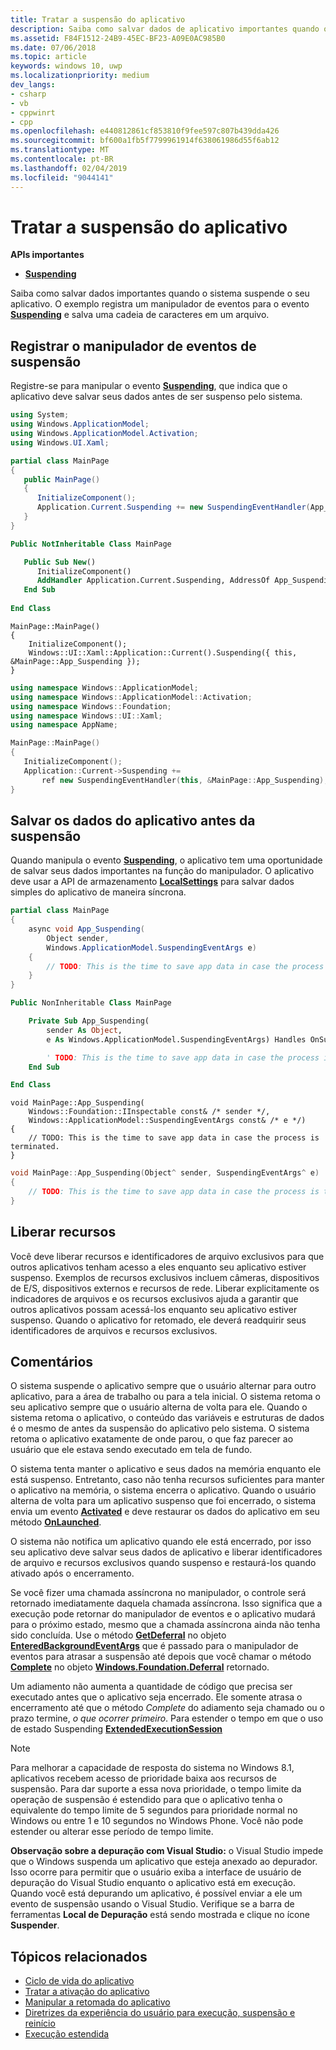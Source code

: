 ```yaml
---
title: Tratar a suspensão do aplicativo
description: Saiba como salvar dados de aplicativo importantes quando o sistema suspende o seu aplicativo.
ms.assetid: F84F1512-24B9-45EC-BF23-A09E0AC985B0
ms.date: 07/06/2018
ms.topic: article
keywords: windows 10, uwp
ms.localizationpriority: medium
dev_langs:
- csharp
- vb
- cppwinrt
- cpp
ms.openlocfilehash: e440812861cf853810f9fee597c807b439dda426
ms.sourcegitcommit: bf600a1fb5f7799961914f638061986d55f6ab12
ms.translationtype: MT
ms.contentlocale: pt-BR
ms.lasthandoff: 02/04/2019
ms.locfileid: "9044141"
---
```

# <a name="handle-app-suspend"></a>Tratar a suspensão do aplicativo

**APIs importantes**

- [**Suspending**](https://msdn.microsoft.com/library/windows/apps/br242341)

Saiba como salvar dados importantes quando o sistema suspende o seu aplicativo. O exemplo registra um manipulador de eventos para o evento [**Suspending**](https://msdn.microsoft.com/library/windows/apps/br242341) e salva uma cadeia de caracteres em um arquivo.

## <a name="register-the-suspending-event-handler"></a>Registrar o manipulador de eventos de suspensão

Registre-se para manipular o evento [**Suspending**](https://msdn.microsoft.com/library/windows/apps/br242341), que indica que o aplicativo deve salvar seus dados antes de ser suspenso pelo sistema.

```csharp
using System;
using Windows.ApplicationModel;
using Windows.ApplicationModel.Activation;
using Windows.UI.Xaml;

partial class MainPage
{
   public MainPage()
   {
      InitializeComponent();
      Application.Current.Suspending += new SuspendingEventHandler(App_Suspending);
   }
}
```

```vb
Public NotInheritable Class MainPage

   Public Sub New()
      InitializeComponent()
      AddHandler Application.Current.Suspending, AddressOf App_Suspending
   End Sub
   
End Class
```

```cppwinrt
MainPage::MainPage()
{
    InitializeComponent();
    Windows::UI::Xaml::Application::Current().Suspending({ this, &MainPage::App_Suspending });
}
```

```cpp
using namespace Windows::ApplicationModel;
using namespace Windows::ApplicationModel::Activation;
using namespace Windows::Foundation;
using namespace Windows::UI::Xaml;
using namespace AppName;

MainPage::MainPage()
{
   InitializeComponent();
   Application::Current->Suspending +=
       ref new SuspendingEventHandler(this, &MainPage::App_Suspending);
}
```

## <a name="save-application-data-before-suspension"></a>Salvar os dados do aplicativo antes da suspensão

Quando manipula o evento [**Suspending**](https://msdn.microsoft.com/library/windows/apps/br242341), o aplicativo tem uma oportunidade de salvar seus dados importantes na função do manipulador. O aplicativo deve usar a API de armazenamento [**LocalSettings**](https://msdn.microsoft.com/library/windows/apps/br241622) para salvar dados simples do aplicativo de maneira síncrona.

```csharp
partial class MainPage
{
    async void App_Suspending(
        Object sender,
        Windows.ApplicationModel.SuspendingEventArgs e)
    {
        // TODO: This is the time to save app data in case the process is terminated.
    }
}
```

```vb
Public NonInheritable Class MainPage

    Private Sub App_Suspending(
        sender As Object,
        e As Windows.ApplicationModel.SuspendingEventArgs) Handles OnSuspendEvent.Suspending

        ' TODO: This is the time to save app data in case the process is terminated.
    End Sub

End Class
```

```cppwinrt
void MainPage::App_Suspending(
    Windows::Foundation::IInspectable const& /* sender */,
    Windows::ApplicationModel::SuspendingEventArgs const& /* e */)
{
    // TODO: This is the time to save app data in case the process is terminated.
}
```

```cpp
void MainPage::App_Suspending(Object^ sender, SuspendingEventArgs^ e)
{
    // TODO: This is the time to save app data in case the process is terminated.
}
```

## <a name="release-resources"></a>Liberar recursos

Você deve liberar recursos e identificadores de arquivo exclusivos para que outros aplicativos tenham acesso a eles enquanto seu aplicativo estiver suspenso. Exemplos de recursos exclusivos incluem câmeras, dispositivos de E/S, dispositivos externos e recursos de rede. Liberar explicitamente os indicadores de arquivos e os recursos exclusivos ajuda a garantir que outros aplicativos possam acessá-los enquanto seu aplicativo estiver suspenso. Quando o aplicativo for retomado, ele deverá readquirir seus identificadores de arquivos e recursos exclusivos.

## <a name="remarks"></a>Comentários

O sistema suspende o aplicativo sempre que o usuário alternar para outro aplicativo, para a área de trabalho ou para a tela inicial. O sistema retoma o seu aplicativo sempre que o usuário alterna de volta para ele. Quando o sistema retoma o aplicativo, o conteúdo das variáveis e estruturas de dados é o mesmo de antes da suspensão do aplicativo pelo sistema. O sistema retoma o aplicativo exatamente de onde parou, o que faz parecer ao usuário que ele estava sendo executado em tela de fundo.

O sistema tenta manter o aplicativo e seus dados na memória enquanto ele está suspenso. Entretanto, caso não tenha recursos suficientes para manter o aplicativo na memória, o sistema encerra o aplicativo. Quando o usuário alterna de volta para um aplicativo suspenso que foi encerrado, o sistema envia um evento [**Activated**](https://msdn.microsoft.com/library/windows/apps/br225018) e deve restaurar os dados do aplicativo em seu método [**OnLaunched**](https://msdn.microsoft.com/library/windows/apps/br242335).

O sistema não notifica um aplicativo quando ele está encerrado, por isso seu aplicativo deve salvar seus dados de aplicativo e liberar identificadores de arquivo e recursos exclusivos quando suspenso e restaurá-los quando ativado após o encerramento.

Se você fizer uma chamada assíncrona no manipulador, o controle será retornado imediatamente daquela chamada assíncrona. Isso significa que a execução pode retornar do manipulador de eventos e o aplicativo mudará para o próximo estado, mesmo que a chamada assíncrona ainda não tenha sido concluída. Use o método [**GetDeferral**](https://aka.ms/Kt66iv) no objeto [**EnteredBackgroundEventArgs**](https://aka.ms/Ag2yh4) que é passado para o manipulador de eventos para atrasar a suspensão até depois que você chamar o método [**Complete**](https://msdn.microsoft.com/library/windows/apps/windows.foundation.deferral.complete.aspx) no objeto [**Windows.Foundation.Deferral**](https://msdn.microsoft.com/library/windows/apps/windows.foundation.deferral.aspx) retornado.

Um adiamento não aumenta a quantidade de código que precisa ser executado antes que o aplicativo seja encerrado. Ele somente atrasa o encerramento até que o método *Complete* do adiamento seja chamado ou o prazo termine, *o que ocorrer primeiro*. Para estender o tempo em que o uso de estado Suspending [ **ExtendedExecutionSession**](run-minimized-with-extended-execution.md)

> [!NOTE]
> Para melhorar a capacidade de resposta do sistema no Windows 8.1, aplicativos recebem acesso de prioridade baixa aos recursos de suspensão. Para dar suporte a essa nova prioridade, o tempo limite da operação de suspensão é estendido para que o aplicativo tenha o equivalente do tempo limite de 5 segundos para prioridade normal no Windows ou entre 1 e 10 segundos no Windows Phone. Você não pode estender ou alterar esse período de tempo limite.

**Observação sobre a depuração com Visual Studio:** o Visual Studio impede que o Windows suspenda um aplicativo que esteja anexado ao depurador. Isso ocorre para permitir que o usuário exiba a interface de usuário de depuração do Visual Studio enquanto o aplicativo está em execução. Quando você está depurando um aplicativo, é possível enviar a ele um evento de suspensão usando o Visual Studio. Verifique se a barra de ferramentas **Local de Depuração** está sendo mostrada e clique no ícone **Suspender**.

## <a name="related-topics"></a>Tópicos relacionados

* [Ciclo de vida do aplicativo](app-lifecycle.md)
* [Tratar a ativação do aplicativo](activate-an-app.md)
* [Manipular a retomada do aplicativo](resume-an-app.md)
* [Diretrizes da experiência do usuário para execução, suspensão e reinício](https://msdn.microsoft.com/library/windows/apps/dn611862)
* [Execução estendida](run-minimized-with-extended-execution.md)

 

 

